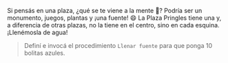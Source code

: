 <gs-attire attire-url="https://raw.githubusercontent.com/MumukiProject/mumuki-guia-gobstones-ciudad-de-san-luis/master/assets/attires/config_1571408451746.json"></gs-attire>

<gs-toolbox toolbox-url="https://raw.githubusercontent.com/MumukiProject/mumuki-guia-gobstones-ciudad-de-san-luis/master/assets/toolbox_1571689406474.xml"></gs-toolbox>

Si pensás en una plaza, ¿qué se te viene a la mente :thinking:? Podría ser un monumento, juegos, plantas y ¡una fuente! :smile: La Plaza Pringles tiene una y, a diferencia de otras plazas, no la tiene en el centro, sino en cada esquina. ¡Llenémosla de agua!

> Definí e invocá el procedimiento `Llenar fuente` para que ponga 10 bolitas azules. 
